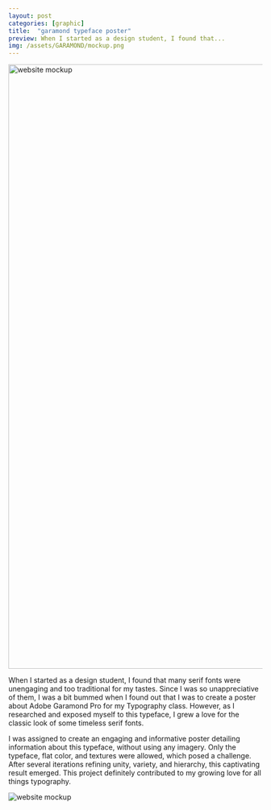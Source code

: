 ```yaml
---
layout: post
categories: [graphic]
title:  "garamond typeface poster"
preview: When I started as a design student, I found that...
img: /assets/GARAMOND/mockup.png
---
```


<img src="{{site.baseurl}}/assets/GARAMOND/mockup.png" alt="website mockup" width="1200"/>

When I started as a design student, I found that many serif fonts were unengaging and too traditional for my tastes. Since I was so unappreciative of them, I was a bit bummed when I found out that I was to create a poster about Adobe Garamond Pro for my Typography class. However, as I researched and exposed myself to this typeface, I grew a love for the classic look of some timeless serif fonts. 

I was assigned to create an engaging and informative poster detailing information about this typeface, without using any imagery. Only the typeface, flat color, and textures were allowed, which posed a challenge. After several iterations refining unity, variety, and hierarchy, this captivating result emerged. This project definitely contributed to my growing love for all things typography. 

<img src="{{site.baseurl}}/assets/GARAMOND/garamond.JPG" alt="website mockup" />